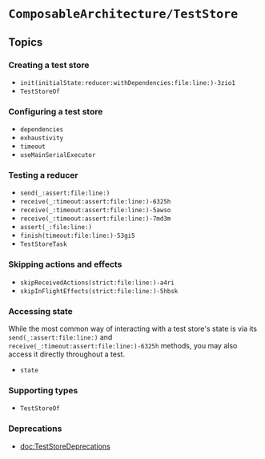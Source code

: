 # ``ComposableArchitecture/TestStore``

## Topics

### Creating a test store

- ``init(initialState:reducer:withDependencies:file:line:)-3zio1``
- ``TestStoreOf``

### Configuring a test store

- ``dependencies``
- ``exhaustivity``
- ``timeout``
- ``useMainSerialExecutor``

### Testing a reducer

- ``send(_:assert:file:line:)``
- ``receive(_:timeout:assert:file:line:)-6325h``
- ``receive(_:timeout:assert:file:line:)-5awso``
- ``receive(_:timeout:assert:file:line:)-7md3m``
- ``assert(_:file:line:)``
- ``finish(timeout:file:line:)-53gi5``
- ``TestStoreTask``

### Skipping actions and effects

- ``skipReceivedActions(strict:file:line:)-a4ri``
- ``skipInFlightEffects(strict:file:line:)-5hbsk``

### Accessing state

While the most common way of interacting with a test store's state is via its
``send(_:assert:file:line:)`` and ``receive(_:timeout:assert:file:line:)-6325h`` methods, you may
also access it directly throughout a test.

- ``state``

### Supporting types

- ``TestStoreOf``

### Deprecations

- <doc:TestStoreDeprecations>
